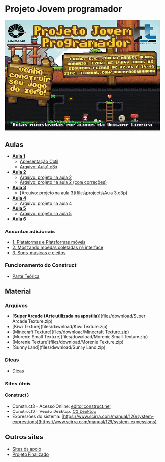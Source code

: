# Projeto Jovem programador

![](webimages/projeto-jp.png)



## Aulas

* [**Aula 1**](files/aulas/aula1.html)
  * [Apresentação Cotil](files/pdf/apresentacao_do_cotil.pdf)
  * [Arquivo: Aula1.c3p](files\projects\Aula1.c3p)
* [**Aula 2**](files/aulas/aula2.html)
  * [Arquivo: projeto na aula 2](files\projects\Aula2_arq1.c3p)
  * [Arquivo: projeto na aula 2 (com correções)](files\projects\Aula2_arq2.c3p)
* [**Aula 3**](files/aulas/aula3.html)
  * [Arquivo: projeto na aula 3](files\projects\Aula 3.c3p)
* [**Aula 4**](files/aulas/aula4.html)
  * [Arquivo: projeto na aula 4](files\projects\Aula4.c3p)
* [**Aula 5**](files/aulas/aula5.html)
  * [Arquivo: projeto na aula 5](files\projects\Aula5.c3p)
* [**Aula 6**](files/aulas/aula6.html)


###  Assuntos adicionais

* [1. Plataformas e Plataformas móveis](files/aulas/adicional_plataformas.html)
* [2. Mostrando moedas coletadas na interface](files/aulas/adicional_interface_1.html)
* [3. Sons, músicas e efeitos](files/aulas/adicional_sons.html)


### Funcionamento do Construct  
* [Parte Teórica](files/aulas/teorico.html)

## Material

### Arquivos
* [**Super Arcade (Arte utilizada na apostila)**](files/download/Super Arcade Texture.zip)
* [Kiwi Texture](files/download/Kiwi Texture.zip)
* [Minecraft Texture](files/download/Minecraft Texture.zip)
* [Morenie Small Texture](files/download/Morenie Small Texture.zip)
* [Morenie Texture](files/download/Morenie Texture.zip)
* [Sunny Land](files/download/Sunny Land.zip)



### Dicas
* [Dicas](files/aulas/dicas.html)

### Sites úteis

#### Construct3

* Construct3 - Acesso Online: [editor.construct.net](https://editor.construct.net)
* Construct3 - Vesão Desktop: [C3 Desktop](https://downloads.scirra.com/c3-desktop/win64/construct3-win64-c64-stable.zip)
* Expressões do sistema: [https://www.scirra.com/manual/126/system-expressions](https://www.scirra.com/manual/126/system-expressions)


## Outros sites

* [Sites de apoio](links_de_apoio.html)
* [Projeto Finalizado](files/projects/ProjetoFinalizado.c3p)













